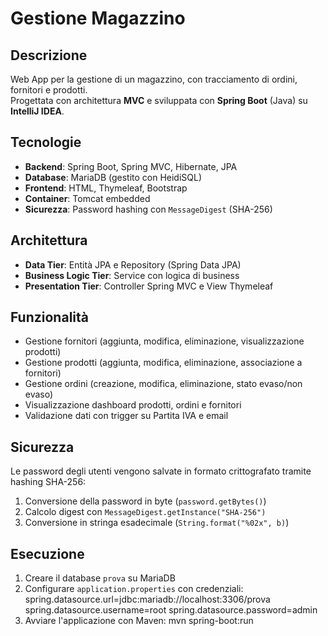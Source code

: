 # Gestione Magazzino

## Descrizione
Web App per la gestione di un magazzino, con tracciamento di ordini, fornitori e prodotti.  
Progettata con architettura **MVC** e sviluppata con **Spring Boot** (Java) su **IntelliJ IDEA**.

## Tecnologie
- **Backend**: Spring Boot, Spring MVC, Hibernate, JPA
- **Database**: MariaDB (gestito con HeidiSQL)
- **Frontend**: HTML, Thymeleaf, Bootstrap
- **Container**: Tomcat embedded
- **Sicurezza**: Password hashing con `MessageDigest` (SHA-256)

## Architettura
- **Data Tier**: Entità JPA e Repository (Spring Data JPA)
- **Business Logic Tier**: Service con logica di business
- **Presentation Tier**: Controller Spring MVC e View Thymeleaf

## Funzionalità
- Gestione fornitori (aggiunta, modifica, eliminazione, visualizzazione prodotti)
- Gestione prodotti (aggiunta, modifica, eliminazione, associazione a fornitori)
- Gestione ordini (creazione, modifica, eliminazione, stato evaso/non evaso)
- Visualizzazione dashboard prodotti, ordini e fornitori
- Validazione dati con trigger su Partita IVA e email

## Sicurezza
Le password degli utenti vengono salvate in formato crittografato tramite hashing SHA-256:
1. Conversione della password in byte (`password.getBytes()`)
2. Calcolo digest con `MessageDigest.getInstance("SHA-256")`
3. Conversione in stringa esadecimale (`String.format("%02x", b)`)

## Esecuzione
1. Creare il database `prova` su MariaDB
2. Configurare `application.properties` con credenziali:
   spring.datasource.url=jdbc:mariadb://localhost:3306/prova
   spring.datasource.username=root
   spring.datasource.password=admin
3. Avviare l'applicazione con Maven: mvn spring-boot:run
